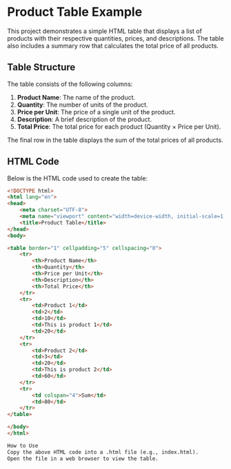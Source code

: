 # Product Table Example

This project demonstrates a simple HTML table that displays a list of products with their respective quantities, prices, and descriptions. The table also includes a summary row that calculates the total price of all products.

## Table Structure

The table consists of the following columns:

1. **Product Name**: The name of the product.
2. **Quantity**: The number of units of the product.
3. **Price per Unit**: The price of a single unit of the product.
4. **Description**: A brief description of the product.
5. **Total Price**: The total price for each product (Quantity × Price per Unit).

The final row in the table displays the sum of the total prices of all products.

## HTML Code

Below is the HTML code used to create the table:

```html
<!DOCTYPE html>
<html lang="en">
<head>
    <meta charset="UTF-8">
    <meta name="viewport" content="width=device-width, initial-scale=1.0">
    <title>Product Table</title>
</head>
<body>

<table border="1" cellpadding="5" cellspacing="0">
    <tr>
        <th>Product Name</th>
        <th>Quantity</th>
        <th>Price per Unit</th>
        <th>Description</th>
        <th>Total Price</th>
    </tr>
    <tr>
        <td>Product 1</td>
        <td>2</td>
        <td>10</td>
        <td>This is product 1</td>
        <td>20</td>
    </tr>
    <tr>
        <td>Product 2</td>
        <td>3</td>
        <td>20</td>
        <td>This is product 2</td>
        <td>60</td>
    </tr>
    <tr>
        <td colspan="4">Sum</td>
        <td>80</td>
    </tr>
</table>

</body>
</html>

How to Use
Copy the above HTML code into a .html file (e.g., index.html).
Open the file in a web browser to view the table.